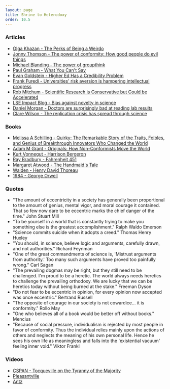 ```yaml
---
layout: page
title: Shrine to Heterodoxy
order: 10.5
---
```



### Articles
* [Olga Khazan - The Perks of Being a Weirdo](https://www.theatlantic.com/magazine/archive/2020/04/the-perks-of-being-a-weirdo/606778/)
* [Jonny Thomson - The power of conformity: How good people do evil things](https://bigthink.com/neuropsych/conformity-2/)
* [Michael Blanding - The power of groupthink](https://newsroom.haas.berkeley.edu/research/the-power-of-groupthink-study-shows-how-easy-it-is-to-influence-social-networks/)
* [Paul Graham - What You Can't Say](http://www.paulgraham.com/say.html)
* [Evan Goldstein - Higher Ed Has a Credibility Problem](https://www.chronicle.com/article/higher-ed-has-a-credibility-problem)
* [Frank Furedi - Universities' risk aversion is hampering intellectual progress](https://www.timeshighereducation.com/opinion/universities-risk-aversion-hampering-intellectual-progress)
* [Rob Mitchum - Scientific Research is Conservative but Could be Accelerated](https://voices.uchicago.edu/compinst/press-releases/scientific-research-conservative-could-be-accelerated/)
* [LSE Impact Blog - Bias against novelty in science](https://blogs.lse.ac.uk/impactofsocialsciences/2016/08/23/bias-against-novelty-in-science-a-cautionary-tale-for-users-of-bibliometric-indicators/)
* [Daniel Morgan - Doctors are surprisingly bad at reading lab results](https://www.washingtonpost.com/news/posteverything/wp/2018/10/05/feature/doctors-are-surprisingly-bad-at-reading-lab-results-its-putting-us-all-at-risk/)
* [Clare Wilson - The replication crisis has spread through science](https://www.newscientist.com/article/mg25433810-400-the-replication-crisis-has-spread-through-science-can-it-be-fixed/)


### Books
* [Melissa A Schilling - Quirky: The Remarkable Story of the Traits, Foibles, and Genius of Breakthrough Innovators Who Changed the World](https://www.goodreads.com/book/show/39651571-quirky)
* [Adam M Grant - Originals: How Non-Conformists Move the World](https://www.goodreads.com/book/show/25614523-originals)
* [Kurt Vonnegut - Harrison Bergeron](https://www.goodreads.com/en/book/show/10176119-harrison-bergeron)
* [Ray Bradbury - Fahrenheit 451](https://www.goodreads.com/book/show/13079982-fahrenheit-451)
* [Margaret Atwood - The Handmaid's Tale](https://www.goodreads.com/book/show/38447.The_Handmaid_s_Tale)
* [Walden - Henry David Thoreau](https://www.goodreads.com/book/show/16902.Walden)
* [1984 - George Orwell](https://www.goodreads.com/book/show/40961427-1984)


### Quotes
* "The amount of eccentricity in a society has generally been proportional to the amount of genius, mental vigor, and moral courage it contained. That so few now dare to be eccentric marks the chief danger of the time." John Stuart Mill
* "To be yourself in a world that is constantly trying to make you something else is the greatest accomplishment." Ralph Waldo Emerson
* "Science commits suicide when it adopts a creed." Thomas Henry Huxley
* "You should, in science, believe logic and arguments, carefully drawn, and not authorities." Richard Feynman
* "One of the great commandments of science is, 'Mistrust arguments from authority.' Too many such arguments have proved too painfully wrong." Carl Sagan
* "The prevailing dogmas may be right, but they still need to be challenged. I'm proud to be a heretic. The world always needs heretics to challenge the prevailing orthodoxy. We are lucky that we can be heretics today without being burned at the stake." Freeman Dyson
* "Do not fear to be eccentric in opinion, for every opinion now accepted was once eccentric." Bertrand Russell
* "The opposite of courage in our society is not cowardice... it is conformity."  Rollo May
* "One who believes all of a book would be better off without books." Mencius
* "Because of social pressure, individualism is rejected by most people in favor of conformity. Thus the individual relies mainly upon the actions of others and neglects the meaning of his own personal life. Hence he sees his own life as meaningless and falls into the 'existential vacuum' feeling inner void." Viktor Frankl


### Videos
* [CSPAN - Tocqueville on the Tyranny of the Majority](https://www.c-span.org/video/?97626-1/tocqueville-tyranny-majority)
* [Pleasantville](https://youtu.be/dSDm62Hmbf4)
* [Antz](https://youtu.be/iX_qRwVXWYQ)
